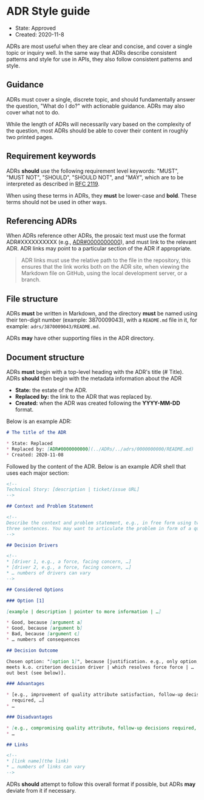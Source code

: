 # ADR Style guide

* State: Approved
* Created: 2020-11-8

ADRs are most useful when they are clear and concise, and cover a single topic
or inquiry well. In the same way that ADRs describe consistent patterns and
style for use in APIs, they also follow consistent patterns and style.

## Guidance

ADRs must cover a single, discrete topic, and should fundamentally answer the
question, "What do I do?" with actionable guidance. ADRs may also cover what not
to do.

While the length of ADRs will necessarily vary based on the complexity of the
question, most ADRs should be able to cover their content in roughly two
printed pages.

## Requirement keywords

ADRs **should** use the following requirement level keywords: "MUST", "MUST NOT",
"SHOULD", "SHOULD NOT", and "MAY", which are to be interpreted as described in
[RFC 2119](https://www.ietf.org/rfc/rfc2119.txt).

When using these terms in ADRs, they **must** be lower-case and **bold**. These
terms should not be used in other ways.

## Referencing ADRs

When ADRs reference other ADRs, the prosaic text must use the format
ADR#XXXXXXXXXX (e.g., [ADR#0000000000](../0000000000/README.md)), and must
link to the relevant ADR. ADR links may point to a particular section of the
ADR if appropriate.

> ADR links must use the relative path to the file in the repository, this
> ensures that the link works both on the ADR site, when viewing the Markdown
> file on GitHub, using the local development server, or a branch.

## File structure

ADRs **must** be written in Markdown, and the directory **must** be named using
their ten-digit number (example: 3870009043), with a `README.md` file in it, for
example: `adrs/3870009043/README.md`.

ADRs **may** have other supporting files in the ADR directory.

## Document structure

ADRs **must** begin with a top-level heading with the ADR's title (# Title).
ADRs **should** then begin with the metadata information about the ADR

* **State:** the estate of the ADR.
* **Replaced by:** the link to the ADR that was replaced by.
* **Created:** when the ADR was created following the **YYYY-MM-DD** format.

Below is an example ADR:

```md
# The title of the ADR

* State: Replaced
* Replaced by: [ADR#0000000000](../ADRs/../adrs/0000000000/README.md)
* Created: 2020-11-08
```

Followed by the content of the ADR. Below is an example ADR shell that uses
each major section:

```md
<!--
Technical Story: [description | ticket/issue URL]
-->

## Context and Problem Statement

<!--
Describe the context and problem statement, e.g., in free form using two to
three sentences. You may want to articulate the problem in form of a question.
-->

## Decision Drivers

<!--
* [driver 1, e.g., a force, facing concern, …]
* [driver 2, e.g., a force, facing concern, …]
* … numbers of drivers can vary
-->

## Considered Options

### Option [1]

[example | description | pointer to more information | …]

* Good, because [argument a]
* Good, because [argument b]
* Bad, because [argument c]
* … numbers of consequences

## Decision Outcome

Chosen option: "[option 1]", because [justification. e.g., only option, which
meets k.o. criterion decision driver | which resolves force force | … | comes
out best (see below)].

### Advantages

* [e.g., improvement of quality attribute satisfaction, follow-up decisions
  required, …]
* …

### Disadvantages

* [e.g., compromising quality attribute, follow-up decisions required, …]
* …

## Links

<!--
* [link name](the link)
* … numbers of links can vary
-->
```

ADRs **should** attempt to follow this overall format if possible, but ADRs
**may** deviate from it if necessary.
